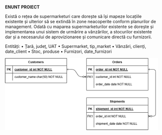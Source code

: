 **ENUNT PROIECT**

Există o rețea de supermarketuri care dorește să își mapeze locațiile existente și ulterior să se extindă în zone neacoperite conform planurilor de management. Odată cu maparea supermarketurilor existente se dorește și implementarea unui sistem de urmărire a vânzărilor, a stocurilor existente dar și a necesarului de aprovizionaree și comunicare directă cu furnizorii.


Entități:
•	Țară, județ, UAT
•	Supermarket, tip_market
•	Vânzări, clienți, date_client
•	Stoc, produse
•	Furnizori, date_furnizori

![Diagrama DB](Diagrame.drawio.png)
